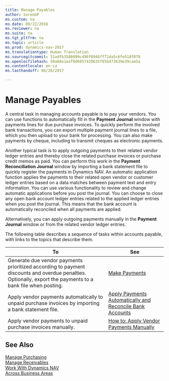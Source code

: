 ```yaml
---
title: Manage Payables
author: SorenGP
ms.custom: na
ms.date: 09/22/2016
ms.reviewer: na
ms.suite: na
ms.tgt_pltfrm: na
ms.topic: article
ms.prod: dynamics-nav-2017
ms.translationtype: Human Translation
ms.sourcegitcommit: 51adfb3588099c496f0946ff71da5c6fe518f070
ms.openlocfilehash: 50a68e1eaf0d6057420635f85b473639e39caa5a
ms.contentlocale: en-ca
ms.lasthandoff: 06/26/2017

---
```


# <a name="manage-payables"></a>Manage Payables
A central task in managing accounts payable is to pay your vendors. You can use functions to automatically fill in the **Payment Journal** window with payments lines for due purchase invoices. To quickly perform the involved bank transactions, you can export multiple payment journal lines to a file, which you then upload to your bank for processing. You can also make payments by cheque, including to transmit cheques as electronic payments.

Another typical task is to apply outgoing payments to their related vendor ledger entries and thereby close the related purchase invoices or purchase credit memos as paid. You can perform this work in the **Payment Reconciliation Journal** window by importing a bank statement file to quickly register the payments in Dynamics NAV. An automatic application function applies the payments to their related open vendor or customer ledger entries based on a data matches between payment text and entry information. You can use various functionality to review and change automatic applications before you post the journal. You can choose to close any open bank account ledger entries related to the applied ledger entries when you post the journal. This means that the bank account is automatically reconciled when all payments are applied.

Alternatively, you can apply outgoing payments manually in the **Payment Journal** window or from the related vendor ledger entries.

The following table describes a sequence of tasks within accounts payable, with links to the topics that describe them.

|To |See |
|---|----|
|Generate due vendor payments prioritized according to payment discounts and overdue penalties. Optionally, export the payments to a bank file when posting.|[Make Payments](payables-make-payments.md)|
|Apply vendor payments automatically to unpaid purchase invoices by importing a bank statement file.|[Apply Payments Automatically and Reconcile Bank Accounts](receivables-apply-payments-auto-reconcile-bank-accounts.md)|
|Apply vendor payments to unpaid purchase invoices manually.|[How to: Apply Vendor Payments Manually](payables-how-apply-purchase-transactions-manually.md)|

## <a name="see-also"></a>See Also
[Manage Purchasing](purchasing-manage-purchasing.md)  
[Manage Receivables](receivables-manage-receivables.md)  
[Work With Dynamics NAV](ui-work-product.md)  
[Across Business Areas](ui-across-business-areas.md)

